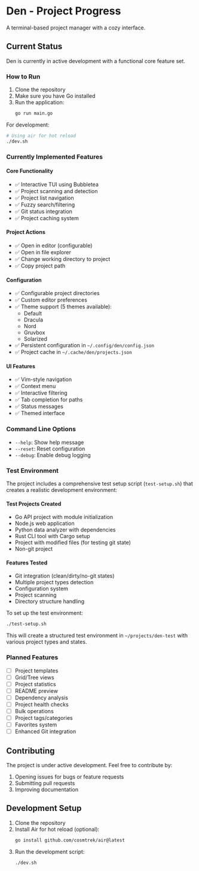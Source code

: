 # Den - Project Progress
A terminal-based project manager with a cozy interface.

## Current Status
Den is currently in active development with a functional core feature set.

### How to Run
1. Clone the repository
2. Make sure you have Go installed
3. Run the application:
   ```bash
   go run main.go
   ```

For development:
```bash
# Using air for hot reload
./dev.sh
```

### Currently Implemented Features

#### Core Functionality
- ✅ Interactive TUI using Bubbletea
- ✅ Project scanning and detection
- ✅ Project list navigation
- ✅ Fuzzy search/filtering
- ✅ Git status integration
- ✅ Project caching system

#### Project Actions
- ✅ Open in editor (configurable)
- ✅ Open in file explorer
- ✅ Change working directory to project
- ✅ Copy project path

#### Configuration
- ✅ Configurable project directories
- ✅ Custom editor preferences
- ✅ Theme support (5 themes available):
  - Default
  - Dracula
  - Nord
  - Gruvbox
  - Solarized
- ✅ Persistent configuration in `~/.config/den/config.json`
- ✅ Project cache in `~/.cache/den/projects.json`

#### UI Features
- ✅ Vim-style navigation
- ✅ Context menu
- ✅ Interactive filtering
- ✅ Tab completion for paths
- ✅ Status messages
- ✅ Themed interface

### Command Line Options
- `--help`: Show help message
- `--reset`: Reset configuration
- `--debug`: Enable debug logging

### Test Environment
The project includes a comprehensive test setup script (`test-setup.sh`) that creates a realistic development environment:

#### Test Projects Created
- Go API project with module initialization
- Node.js web application
- Python data analyzer with dependencies
- Rust CLI tool with Cargo setup
- Project with modified files (for testing git state)
- Non-git project

#### Features Tested
- Git integration (clean/dirty/no-git states)
- Multiple project types detection
- Configuration system
- Project scanning
- Directory structure handling

To set up the test environment:
```bash
./test-setup.sh
```
This will create a structured test environment in `~/projects/den-test` with various project types and states.

### Planned Features
- [ ] Project templates
- [ ] Grid/Tree views
- [ ] Project statistics
- [ ] README preview
- [ ] Dependency analysis
- [ ] Project health checks
- [ ] Bulk operations
- [ ] Project tags/categories
- [ ] Favorites system
- [ ] Enhanced Git integration

## Contributing
The project is under active development. Feel free to contribute by:
1. Opening issues for bugs or feature requests
2. Submitting pull requests
3. Improving documentation

## Development Setup
1. Clone the repository
2. Install Air for hot reload (optional):
   ```bash
   go install github.com/cosmtrek/air@latest
   ```
3. Run the development script:
   ```bash
   ./dev.sh
   ```
``` 